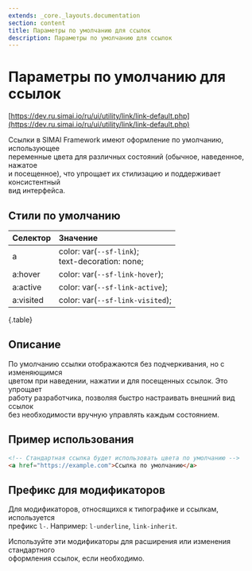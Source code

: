 ```yaml
---
extends: _core._layouts.documentation
section: content
title: Параметры по умолчанию для ссылок
description: Параметры по умолчанию для ссылок
---
```


# Параметры по умолчанию для ссылок

[https://dev.ru.simai.io/ru/ui/utility/link/link-default.php](https://dev.ru.simai.io/ru/ui/utility/link/link-default.php)

Ссылки в SIMAI Framework имеют оформление по умолчанию, использующее  
переменные цвета для различных состояний (обычное, наведенное, нажатое  
и посещенное), что упрощает их стилизацию и поддерживает консистентный  
вид интерфейса.

## Стили по умолчанию

| Селектор  | Значение                         |
|:----------|:-----------------------------------------------------|
| a         | color: var(`--sf-link`);<br/> text-decoration: none; |
| a:hover   | color: var(`--sf-link-hover`);                       |
| a:active  | color: var(`--sf-link-active`);                      |
| a:visited | color: var(`--sf-link-visited`);                     |
{.table}

## Описание

По умолчанию ссылки отображаются без подчеркивания, но с изменяющимся  
цветом при наведении, нажатии и для посещенных ссылок. Это упрощает  
работу разработчика, позволяя быстро настраивать внешний вид ссылок  
без необходимости вручную управлять каждым состоянием.

## Пример использования

```html
<!-- Стандартная ссылка будет использовать цвета по умолчанию -->
<a href="https://example.com">Ссылка по умолчанию</a>
```

## Префикс для модификаторов

Для модификаторов, относящихся к типографике и ссылкам, используется  
префикс `l-`. Например: `l-underline`, `link-inherit`.

Используйте эти модификаторы для расширения или изменения стандартного  
оформления ссылок, если необходимо.
